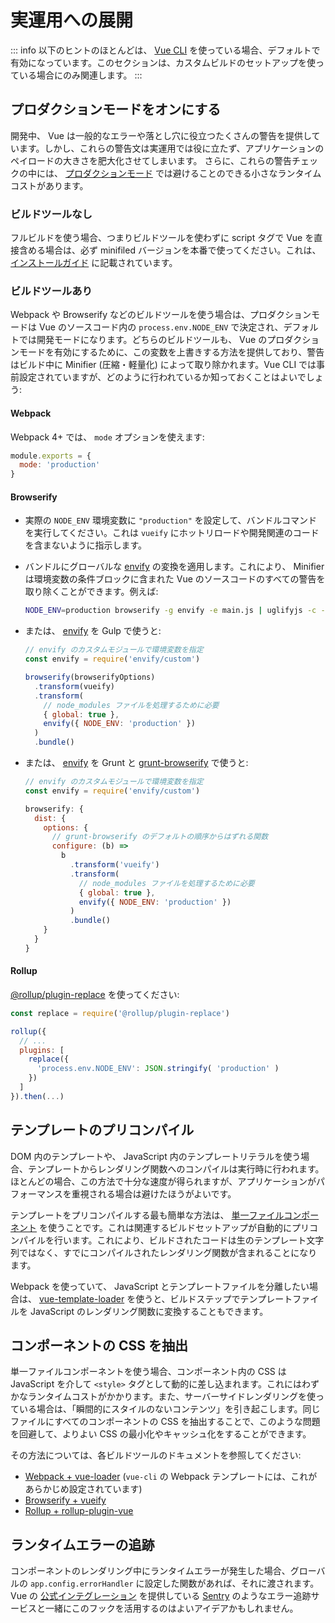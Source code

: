 # 実運用への展開

::: info
以下のヒントのほとんどは、 [Vue CLI](https://cli.vuejs.org) を使っている場合、デフォルトで有効になっています。このセクションは、カスタムビルドのセットアップを使っている場合にのみ関連します。
:::

## プロダクションモードをオンにする

開発中、 Vue は一般的なエラーや落とし穴に役立つたくさんの警告を提供しています。しかし、これらの警告文は実運用では役に立たず、アプリケーションのペイロードの大きさを肥大化させてしまいます。 さらに、これらの警告チェックの中には、 [プロダクションモード](https://cli.vuejs.org/guide/mode-and-env.html#modes) では避けることのできる小さなランタイムコストがあります。

### ビルドツールなし

フルビルドを使う場合、つまりビルドツールを使わずに script タグで Vue を直接含める場合は、必ず minifiled バージョンを本番で使ってください。これは、 [インストールガイド](/guide/installation.html#cdn) に記載されています。

### ビルドツールあり

Webpack や Browserify などのビルドツールを使う場合は、プロダクションモードは Vue のソースコード内の `process.env.NODE_ENV` で決定され、デフォルトでは開発モードになります。どちらのビルドツールも、 Vue のプロダクションモードを有効にするために、この変数を上書きする方法を提供しており、警告はビルド中に Minifier (圧縮・軽量化) によって取り除かれます。Vue CLI では事前設定されていますが、どのように行われているか知っておくことはよいでしょう:

#### Webpack

Webpack 4+ では、 `mode` オプションを使えます:

```js
module.exports = {
  mode: 'production'
}
```

#### Browserify

- 実際の `NODE_ENV` 環境変数に `"production"` を設定して、バンドルコマンドを実行してください。これは `vueify` にホットリロードや開発関連のコードを含まないように指示します。

- バンドルにグローバルな [envify](https://github.com/hughsk/envify) の変換を適用します。これにより、 Minifier は環境変数の条件ブロックに含まれた Vue のソースコードのすべての警告を取り除くことができます。例えば:

  ```bash
  NODE_ENV=production browserify -g envify -e main.js | uglifyjs -c -m > build.js
  ```

- または、 [envify](https://github.com/hughsk/envify) を Gulp で使うと:

  ```js
  // envify のカスタムモジュールで環境変数を指定
  const envify = require('envify/custom')

  browserify(browserifyOptions)
    .transform(vueify)
    .transform(
      // node_modules ファイルを処理するために必要
      { global: true },
      envify({ NODE_ENV: 'production' })
    )
    .bundle()
  ```

- または、 [envify](https://github.com/hughsk/envify) を Grunt と [grunt-browserify](https://github.com/jmreidy/grunt-browserify) で使うと:

  ```js
  // envify のカスタムモジュールで環境変数を指定
  const envify = require('envify/custom')

  browserify: {
    dist: {
      options: {
        // grunt-browserify のデフォルトの順序からはずれる関数
        configure: (b) =>
          b
            .transform('vueify')
            .transform(
              // node_modules ファイルを処理するために必要
              { global: true },
              envify({ NODE_ENV: 'production' })
            )
            .bundle()
      }
    }
  }
  ```

#### Rollup

[@rollup/plugin-replace](https://github.com/rollup/plugins/tree/master/packages/replace) を使ってください:

```js
const replace = require('@rollup/plugin-replace')

rollup({
  // ...
  plugins: [
    replace({
      'process.env.NODE_ENV': JSON.stringify( 'production' )
    })
  ]
}).then(...)
```

## テンプレートのプリコンパイル

DOM 内のテンプレートや、 JavaScript 内のテンプレートリテラルを使う場合、テンプレートからレンダリング関数へのコンパイルは実行時に行われます。ほとんどの場合、この方法で十分な速度が得られますが、アプリケーションがパフォーマンスを重視される場合は避けたほうがよいです。

テンプレートをプリコンパイルする最も簡単な方法は、 [単一ファイルコンポーネント](/guide/single-file-component.html) を使うことです。これは関連するビルドセットアップが自動的にプリコンパイルを行います。これにより、ビルドされたコードは生のテンプレート文字列ではなく、すでにコンパイルされたレンダリング関数が含まれることになります。

Webpack を使っていて、 JavaScript とテンプレートファイルを分離したい場合は、 [vue-template-loader](https://github.com/ktsn/vue-template-loader) を使うと、ビルドステップでテンプレートファイルを JavaScript のレンダリング関数に変換することもできます。

## コンポーネントの CSS を抽出

単一ファイルコンポーネントを使う場合、コンポーネント内の CSS は JavaScript を介して `<style>` タグとして動的に差し込まれます。これにはわずかなランタイムコストがかかります。また、サーバーサイドレンダリングを使っている場合は、「瞬間的にスタイルのないコンテンツ」を引き起こします。同じファイルにすべてのコンポーネントの CSS を抽出することで、このような問題を回避して、よりよい CSS の最小化やキャッシュ化をすることができます。

その方法については、各ビルドツールのドキュメントを参照してください:

- [Webpack + vue-loader](https://vue-loader.vuejs.org/en/configurations/extract-css.html) (`vue-cli` の Webpack テンプレートには、これがあらかじめ設定されています)
- [Browserify + vueify](https://github.com/vuejs/vueify#css-extraction)
- [Rollup + rollup-plugin-vue](https://rollup-plugin-vue.vuejs.org/)

## ランタイムエラーの追跡

コンポーネントのレンダリング中にランタイムエラーが発生した場合、グローバルの `app.config.errorHandler` に設定した関数があれば、それに渡されます。Vue の [公式インテグレーション](https://sentry.io/for/vue/) を提供している [Sentry](https://sentry.io) のようなエラー追跡サービスと一緒にこのフックを活用するのはよいアイデアかもしれません。
